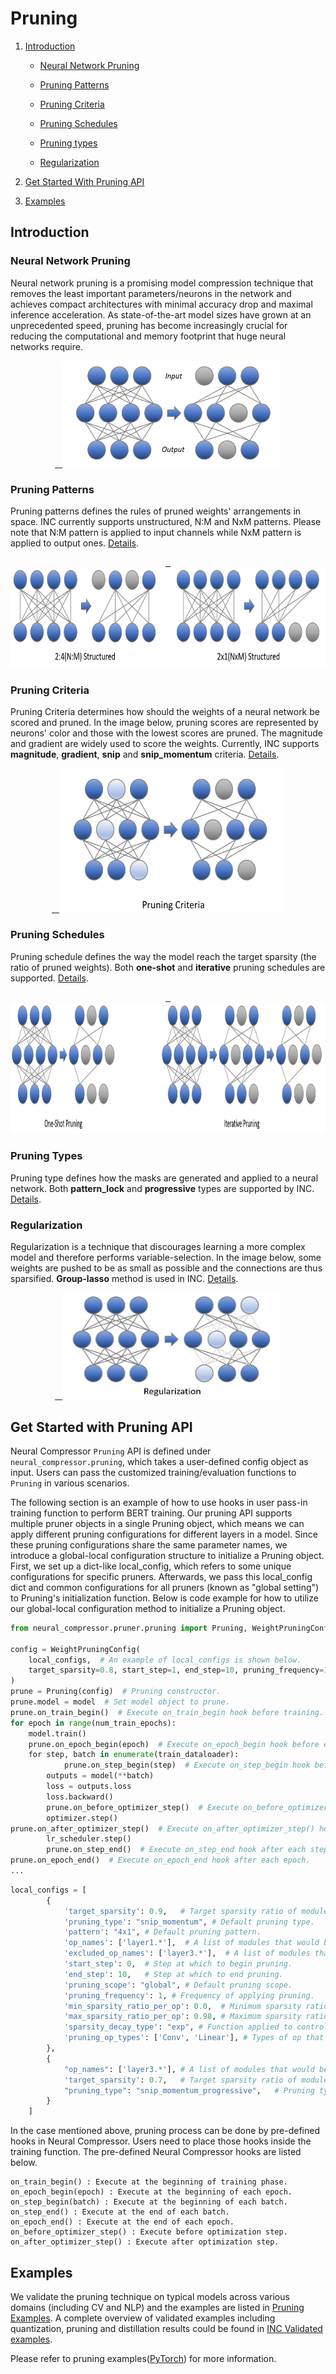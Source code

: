 Pruning
============



1. [Introduction](#introduction)



    - [Neural Network Pruning](#neural-network-pruning)



    - [Pruning Patterns](#pruning-patterns)



    - [Pruning Criteria](#pruning-criteria)



    - [Pruning Schedules](#pruning-schedule)



    - [Pruning types](#pruning-type)



    - [Regularization](#regularization)



2. [Get Started With Pruning API](#get-started-with-pruning-api)



3. [Examples](#examples)




## Introduction



### Neural Network Pruning
Neural network pruning is a promising model compression technique that removes the least important parameters/neurons in the network and achieves compact architectures with minimal accuracy drop and maximal inference acceleration. As state-of-the-art model sizes have grown at an unprecedented speed, pruning has become increasingly crucial for reducing the computational and memory footprint that huge neural networks require.

<div align=center>
<a target="_blank" href="./../../docs/source/_static/imgs/pruning/pruning.PNG">
    <img src="./../../docs/source/_static/imgs/pruning/pruning.PNG" width=350 height=170 alt="pruning intro">
</a>
</div>


### Pruning Patterns



Pruning patterns defines the rules of pruned weights' arrangements in space. INC currently supports unstructured, N:M and NxM patterns. Please note that N:M pattern is applied to input channels while NxM pattern is applied to output ones. [Details](../../docs/source/pruning_details.md#pruning-patterns).

<div align=center>
<a target="_blank" href="../../docs/source/_static/imgs/pruning/Pruning_patterns.PNG">
    <img src="../../docs/source/_static/imgs/pruning/Pruning_patterns.PNG" width=700 height=160 alt="Sparsity Pattern">
</a>
</div>

### Pruning Criteria



Pruning Criteria determines how should the weights of a neural network be scored and pruned. In the image below, pruning scores are represented by neurons' color and those with the lowest scores are pruned. The magnitude and gradient are widely used to score the weights. Currently, INC supports **magnitude**, **gradient**, **snip** and **snip_momentum** criteria. [Details](../../docs/source/pruning_details.md#pruning-criteria).

<div align=center>
<a target="_blank" href="./../../docs/source/_static/imgs/pruning/pruning_criteria.PNG">
    <img src="./../../docs/source/_static/imgs/pruning/pruning_criteria.PNG" width=360 height=230 alt="Pruning criteria">
</a>
</div>

### Pruning Schedules



Pruning schedule defines the way the model reach the target sparsity (the ratio of pruned weights). Both **one-shot** and **iterative** pruning schedules are supported. [Details](../../docs/source/pruning_details.md#pruning-schedule).

<div align=center>
<a target="_blank" href="../../docs/source/_static/imgs/pruning/pruning_schedule.PNG">
    <img src="./../../docs/source/_static/imgs/pruning//pruning_schedule.PNG" width=950 height=210 alt="Pruning schedule">
</a>  
</div>


### Pruning Types



Pruning type defines how the masks are generated and applied to a neural network. Both **pattern_lock** and **progressive** types are supported by INC. [Details](../../docs/source/pruning_details.md#pruning-type).



### Regularization



Regularization is a technique that discourages learning a more complex model and therefore performs variable-selection. In the image below, some weights are pushed to be as small as possible and the connections are thus sparsified. **Group-lasso** method is used in INC. 
[Details](../../docs/source/pruning_details.md#regularization).

<div align=center>
<a target="_blank" href="../../docs/source/_static/imgs/pruning/regularization.PNG">
    <img src="../../docs/source/_static/imgs/pruning/regularization.PNG" width=350 height=170 alt="Regularization">
</a>
</div>


## Get Started with Pruning API



Neural Compressor `Pruning` API is defined under `neural_compressor.pruning`, which takes a user-defined config object as input. 
Users can pass the customized training/evaluation functions to `Pruning` in various scenarios. 



The following section is an example of how to use hooks in user pass-in training function to perform BERT training. Our pruning API supports multiple pruner objects in a single Pruning object, which means we can apply different pruning configurations for different layers in a model. Since these pruning configurations share the same parameter names, we introduce a global-local configuration structure to initialize a Pruning object. First, we set up a dict-like local_config, which refers to some unique configurations for specific pruners. Afterwards, we pass this local_config dict and common configurations for all pruners (known as "global setting") to Pruning's initialization function. Below is code example for how to utilize our global-local configuration method to initialize a Pruning object.

```python
from neural_compressor.pruner.pruning import Pruning, WeightPruningConfig

config = WeightPruningConfig(
    local_configs,  # An example of local_configs is shown below.
    target_sparsity=0.8, start_step=1, end_step=10, pruning_frequency=1
)
prune = Pruning(config)  # Pruning constructor.
prune.model = model  # Set model object to prune.
prune.on_train_begin()  # Execute on_train_begin hook before training.
for epoch in range(num_train_epochs):
    model.train()
    prune.on_epoch_begin(epoch)  # Execute on_epoch_begin hook before each epoch.
    for step, batch in enumerate(train_dataloader):
            prune.on_step_begin(step)  # Execute on_step_begin hook before each step.
        outputs = model(**batch)
        loss = outputs.loss
        loss.backward()
        prune.on_before_optimizer_step()  # Execute on_before_optimizer_step() hook before optimization.
        optimizer.step()
prune.on_after_optimizer_step()  # Execute on_after_optimizer_step() hook after optimization.
        lr_scheduler.step()  
        prune.on_step_end()  # Execute on_step_end hook after each step.
prune.on_epoch_end()  # Execute on_epoch_end hook after each epoch.
...
```

```python
local_configs = [
        {
            'target_sparsity': 0.9,   # Target sparsity ratio of modules.
            'pruning_type': "snip_momentum", # Default pruning type.
            'pattern': "4x1", # Default pruning pattern. 
            'op_names': ['layer1.*'],  # A list of modules that would be pruned.
            'excluded_op_names': ['layer3.*'],  # A list of modules that would not be pruned.
            'start_step': 0,  # Step at which to begin pruning.
            'end_step': 10,   # Step at which to end pruning.
            'pruning_scope': "global", # Default pruning scope.
            'pruning_frequency': 1, # Frequency of applying pruning.
            'min_sparsity_ratio_per_op': 0.0,  # Minimum sparsity ratio of each module.
            'max_sparsity_ratio_per_op': 0.98, # Maximum sparsity ratio of each module.
            'sparsity_decay_type': "exp", # Function applied to control pruning rate.
            'pruning_op_types': ['Conv', 'Linear'], # Types of op that would be pruned.
        },
        {
            "op_names": ['layer3.*'], # A list of modules that would be pruned.
            'target_sparsity': 0.7,   # Target sparsity ratio of modules. 
            "pruning_type": "snip_momentum_progressive",   # Pruning type for the listed ops.
        }
    ]
```

 In the case mentioned above, pruning process can be done by pre-defined hooks in Neural Compressor. Users need to place those hooks inside the training function. The pre-defined Neural Compressor hooks are listed below.



```
on_train_begin() : Execute at the beginning of training phase.
on_epoch_begin(epoch) : Execute at the beginning of each epoch.
on_step_begin(batch) : Execute at the beginning of each batch.
on_step_end() : Execute at the end of each batch.
on_epoch_end() : Execute at the end of each epoch.
on_before_optimizer_step() : Execute before optimization step.
on_after_optimizer_step() : Execute after optimization step.
```






## Examples



We validate the pruning technique on typical models across various domains (including CV and NLP) and the examples are listed in [Pruning Examples](../../docs/source/pruning_details.md#examples). A complete overview of validated examples including quantization, pruning and distillation results could be found in  [INC Validated examples](../../docs/source/validated_model_list.md#validated-pruning-examples).


Please refer to pruning examples([PyTorch](../../examples/README.md#Pruning-1)) for more information.



